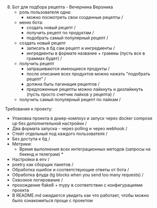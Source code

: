8. Бот для подбора рецепта - Вечернина Вероника
   - роль пользователя одна:
     - можно посмотреть свои созданные рецепты \/
   - меню бота:
     - создать новый рецепт \/
     - получить рецепт по продуктам \/
     - подобрать самый популярный рецепт \/
   - создать новый рецепт
     - записать в бд сам рецепт и ингредиенты \/
     - ингредиенты в формате название + граммы (пусть все в граммах будет) \/
   - получить рецепт
     - запрашиваются имеющиеся продукты \/
     - после описание всех продуктов можно нажать "подобрать рецепт" \/
     - должна быть пагинация рецептов \/
     - предложенные рецепты можно лайкнуть и дизлайкнуть (пусть просто счетчик лайков у рецепта) \/
   - получить самый популярный рецепт по лайкам \/


Требования к проекту:

- Упаковка проекта в докер-компоуз и запуск через docker compose up без дополнительной настройки \/
- Два формата запуска - через polling и через webhook \/
- Стейт отдельный под каждого пользователя \/
- Без доступа к бд \/
- Метрики:
  - Время выполнения всех интеграционных методов (запросы на бекенд и телеграм) *
- Настройки в env \/
- poetry как сборщик пакетов \/
- Обработка ошибок и соответствующие ответы от бота \/
- Обработка флуда (tg blocks when you send too many requests) \/
- Сквозное логирование \/
- прохождение flake8 + mypy в соответствии с конфигурациями проекта
- В README.md ожидается увидеть как что работает, чтобы можно было ознакомиться проще с проектом

